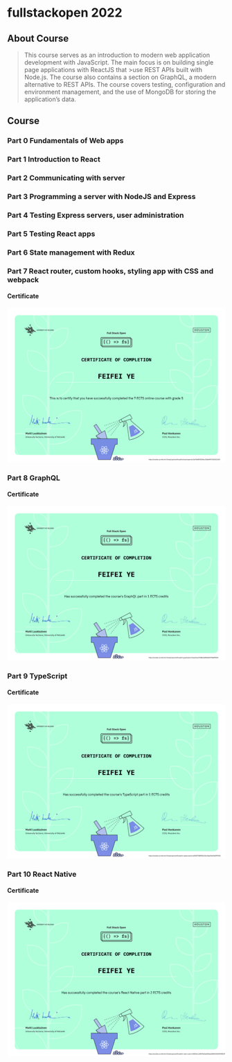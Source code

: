 # fullstackopen 2022

## About Course

> This course serves as an introduction to modern web application development
> with JavaScript. The main focus is on building single page applications with
> ReactJS that >use REST APIs built with Node.js. The course also contains a
> section on GraphQL, a modern alternative to REST APIs. The course covers
> testing, configuration and environment management, and the use of MongoDB for
> storing the application’s data.

## Course

### Part 0 Fundamentals of Web apps

### Part 1 Introduction to React

### Part 2 Communicating with server

### Part 3 Programming a server with NodeJS and Express

### Part 4 Testing Express servers, user administration

### Part 5 Testing React apps

### Part 6 State management with Redux

### Part 7 React router, custom hooks, styling app with CSS and webpack

#### Certificate

![Fullstack Certificate](/images/certificate-fullstack.png)

### Part 8 GraphQL

#### Certificate

![GraphQL Certificate](/images/certificate-graphql.png)

### Part 9 TypeScript

#### Certificate

![Typescript Certificate](/images/certificate-typescript.png)

### Part 10 React Native

#### Certificate

![React Native Certificate](/images/certificate-reactnative.png)

